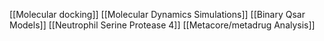 [[Molecular docking]]
[[Molecular Dynamics Simulations]]
[[Binary Qsar Models]]
[[Neutrophil Serine Protease 4]]
[[Metacore/metadrug Analysis]]
